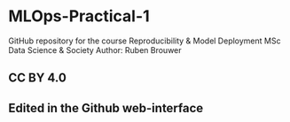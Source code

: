 # MLOps-Practical-1
GitHub repository for the course Reproducibility &amp; Model Deployment 
MSc Data Science & Society
Author: Ruben Brouwer
## CC BY 4.0
## Edited in the Github web-interface
